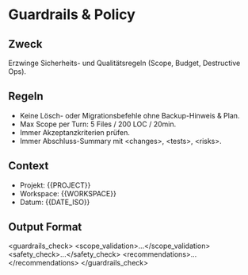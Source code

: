 # Guardrails & Policy

## Zweck
Erzwinge Sicherheits- und Qualitätsregeln (Scope, Budget, Destructive Ops).

## Regeln
- Keine Lösch- oder Migrationsbefehle ohne Backup-Hinweis & Plan.
- Max Scope per Turn: 5 Files / 200 LOC / 20min.
- Immer Akzeptanzkriterien prüfen.
- Immer Abschluss-Summary mit &lt;changes&gt;, &lt;tests&gt;, &lt;risks&gt;.

## Context
- Projekt: {{PROJECT}}
- Workspace: {{WORKSPACE}}
- Datum: {{DATE_ISO}}

## Output Format
&lt;guardrails_check&gt;
  &lt;scope_validation&gt;...&lt;/scope_validation&gt;
  &lt;safety_check&gt;...&lt;/safety_check&gt;
  &lt;recommendations&gt;...&lt;/recommendations&gt;
&lt;/guardrails_check&gt;